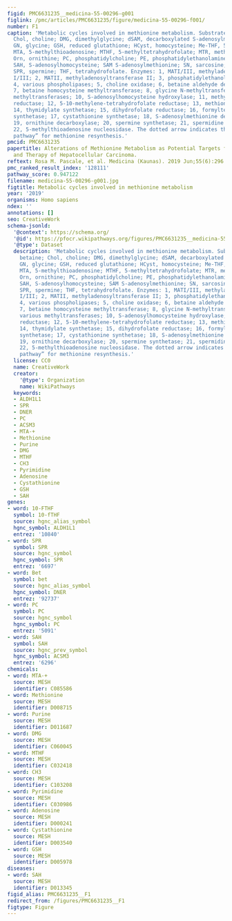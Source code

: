 ```yaml
---
figid: PMC6631235__medicina-55-00296-g001
figlink: /pmc/articles/PMC6631235/figure/medicina-55-00296-f001/
number: F1
caption: 'Metabolic cycles involved in methionine metabolism. Substrates: Bet, betaine;
  Chol, choline; DMG, dimethylglycine; dSAM, decarboxylated S-adenosylmethionine;
  GN, glycine; GSH, reduced glutathione; HCyst, homocysteine; Me-THF, 5,10-methylenetetrahydrofolate;
  MTA, 5-methylthioadenosine; MTHF, 5-methyltetrahydrofolate; MTR, methylthioribose;
  Orn, ornithine; PC, phosphatidylcholine; PE, phosphatidylethanolamine; Putr, putrescine;
  SAH, S-adenosylhomocysteine; SAM S-adenosylmethionine; SN, sarcosine; SPD, spermidine;
  SPR, spermine; THF, tetrahydrofolate. Enzymes: 1, MATI/III, methyladenosyltransferase
  I/III; 2, MATII, methyladenosyltransferase II; 3, phosphatidylethanolamine N–methyltransferase;
  4, various phospholipases; 5, choline oxidase; 6, betaine aldehyde dehydrogenase;
  7, betaine homocysteine methyltransferase; 8, glycine N-methyltransferase; 9, various
  methyltransferases; 10, S-adenosylhomocysteine hydroxylase; 11, methyltetrahydrofolate
  reductase; 12, 5-10-methylene-tetrahydrofolate reductase; 13, methionine synthetase;
  14, thymidylate synthetase; 15, dihydrofolate reductase; 16, formyltetrahydrofolate
  synthetase; 17, cystathionine synthetase; 18, S-adenosylmethionine decarboxylase;
  19, ornithine decarboxylase; 20, spermine synthetase; 21, spermidine synthetase;
  22, 5-methylthioadenosine nucleosidase. The dotted arrow indicates the “salving
  pathway” for methionine resynthesis.'
pmcid: PMC6631235
papertitle: Alterations of Methionine Metabolism as Potential Targets for the Prevention
  and Therapy of Hepatocellular Carcinoma.
reftext: Rosa M. Pascale, et al. Medicina (Kaunas). 2019 Jun;55(6):296.
pmc_ranked_result_index: '128111'
pathway_score: 0.947122
filename: medicina-55-00296-g001.jpg
figtitle: Metabolic cycles involved in methionine metabolism
year: '2019'
organisms: Homo sapiens
ndex: ''
annotations: []
seo: CreativeWork
schema-jsonld:
  '@context': https://schema.org/
  '@id': https://pfocr.wikipathways.org/figures/PMC6631235__medicina-55-00296-g001.html
  '@type': Dataset
  description: 'Metabolic cycles involved in methionine metabolism. Substrates: Bet,
    betaine; Chol, choline; DMG, dimethylglycine; dSAM, decarboxylated S-adenosylmethionine;
    GN, glycine; GSH, reduced glutathione; HCyst, homocysteine; Me-THF, 5,10-methylenetetrahydrofolate;
    MTA, 5-methylthioadenosine; MTHF, 5-methyltetrahydrofolate; MTR, methylthioribose;
    Orn, ornithine; PC, phosphatidylcholine; PE, phosphatidylethanolamine; Putr, putrescine;
    SAH, S-adenosylhomocysteine; SAM S-adenosylmethionine; SN, sarcosine; SPD, spermidine;
    SPR, spermine; THF, tetrahydrofolate. Enzymes: 1, MATI/III, methyladenosyltransferase
    I/III; 2, MATII, methyladenosyltransferase II; 3, phosphatidylethanolamine N–methyltransferase;
    4, various phospholipases; 5, choline oxidase; 6, betaine aldehyde dehydrogenase;
    7, betaine homocysteine methyltransferase; 8, glycine N-methyltransferase; 9,
    various methyltransferases; 10, S-adenosylhomocysteine hydroxylase; 11, methyltetrahydrofolate
    reductase; 12, 5-10-methylene-tetrahydrofolate reductase; 13, methionine synthetase;
    14, thymidylate synthetase; 15, dihydrofolate reductase; 16, formyltetrahydrofolate
    synthetase; 17, cystathionine synthetase; 18, S-adenosylmethionine decarboxylase;
    19, ornithine decarboxylase; 20, spermine synthetase; 21, spermidine synthetase;
    22, 5-methylthioadenosine nucleosidase. The dotted arrow indicates the “salving
    pathway” for methionine resynthesis.'
  license: CC0
  name: CreativeWork
  creator:
    '@type': Organization
    name: WikiPathways
  keywords:
  - ALDH1L1
  - SPR
  - DNER
  - PC
  - ACSM3
  - MTA-+
  - Methionine
  - Purine
  - DMG
  - MTHF
  - CH3
  - Pyrimidine
  - Adenosine
  - Cystathionine
  - GSH
  - SAH
genes:
- word: 10-FTHF
  symbol: 10-fTHF
  source: hgnc_alias_symbol
  hgnc_symbol: ALDH1L1
  entrez: '10840'
- word: SPR
  symbol: SPR
  source: hgnc_symbol
  hgnc_symbol: SPR
  entrez: '6697'
- word: Bet
  symbol: bet
  source: hgnc_alias_symbol
  hgnc_symbol: DNER
  entrez: '92737'
- word: PC
  symbol: PC
  source: hgnc_symbol
  hgnc_symbol: PC
  entrez: '5091'
- word: SAH
  symbol: SAH
  source: hgnc_prev_symbol
  hgnc_symbol: ACSM3
  entrez: '6296'
chemicals:
- word: MTA-+
  source: MESH
  identifier: C085586
- word: Methionine
  source: MESH
  identifier: D008715
- word: Purine
  source: MESH
  identifier: D011687
- word: DMG
  source: MESH
  identifier: C060045
- word: MTHF
  source: MESH
  identifier: C032418
- word: CH3
  source: MESH
  identifier: C103208
- word: Pyrimidine
  source: MESH
  identifier: C030986
- word: Adenosine
  source: MESH
  identifier: D000241
- word: Cystathionine
  source: MESH
  identifier: D003540
- word: GSH
  source: MESH
  identifier: D005978
diseases:
- word: SAH
  source: MESH
  identifier: D013345
figid_alias: PMC6631235__F1
redirect_from: /figures/PMC6631235__F1
figtype: Figure
---
```

